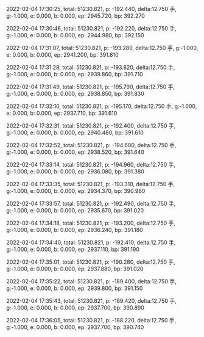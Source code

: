 2022-02-04 17:30:25, total: 51230.821, p: -192.440, delta:12.750 手, g:-1.000, e: 0.000, b: 0.000, ep: 2945.720, bp: 392.270

2022-02-04 17:30:46, total: 51230.821, p: -192.220, delta:12.750 手, g:-1.000, e: 0.000, b: 0.000, ep: 2944.980, bp: 392.150

2022-02-04 17:31:07, total: 51230.821, p: -193.280, delta:12.750 手, g:-1.000, e: 0.000, b: 0.000, ep: 2941.200, bp: 391.810

2022-02-04 17:31:28, total: 51230.821, p: -193.820, delta:12.750 手, g:-1.000, e: 0.000, b: 0.000, ep: 2939.860, bp: 391.710

2022-02-04 17:31:49, total: 51230.821, p: -195.790, delta:12.750 手, g:-1.000, e: 0.000, b: 0.000, ep: 2938.850, bp: 391.830

2022-02-04 17:32:10, total: 51230.821, p: -195.170, delta:12.750 手, g:-1.000, e: 0.000, b: 0.000, ep: 2937.710, bp: 391.610

2022-02-04 17:32:31, total: 51230.821, p: -192.400, delta:12.750 手, g:-1.000, e: 0.000, b: 0.000, ep: 2940.480, bp: 391.610

2022-02-04 17:32:52, total: 51230.821, p: -194.600, delta:12.750 手, g:-1.000, e: 0.000, b: 0.000, ep: 2938.520, bp: 391.640

2022-02-04 17:33:14, total: 51230.821, p: -194.960, delta:12.750 手, g:-1.000, e: 0.000, b: 0.000, ep: 2936.080, bp: 391.380

2022-02-04 17:33:35, total: 51230.821, p: -193.310, delta:12.750 手, g:-1.000, e: 0.000, b: 0.000, ep: 2934.370, bp: 390.960

2022-02-04 17:33:57, total: 51230.821, p: -192.490, delta:12.750 手, g:-1.000, e: 0.000, b: 0.000, ep: 2935.670, bp: 391.020

2022-02-04 17:34:18, total: 51230.821, p: -193.200, delta:12.750 手, g:-1.000, e: 0.000, b: 0.000, ep: 2936.240, bp: 391.180

2022-02-04 17:34:40, total: 51230.821, p: -192.410, delta:12.750 手, g:-1.000, e: 0.000, b: 0.000, ep: 2937.110, bp: 391.190

2022-02-04 17:35:01, total: 51230.821, p: -190.280, delta:12.750 手, g:-1.000, e: 0.000, b: 0.000, ep: 2937.880, bp: 391.020

2022-02-04 17:35:22, total: 51230.821, p: -189.400, delta:12.750 手, g:-1.000, e: 0.000, b: 0.000, ep: 2939.800, bp: 391.150

2022-02-04 17:35:43, total: 51230.821, p: -189.420, delta:12.750 手, g:-1.000, e: 0.000, b: 0.000, ep: 2937.700, bp: 390.890

2022-02-04 17:36:05, total: 51230.821, p: -188.220, delta:12.750 手, g:-1.000, e: 0.000, b: 0.000, ep: 2937.700, bp: 390.740